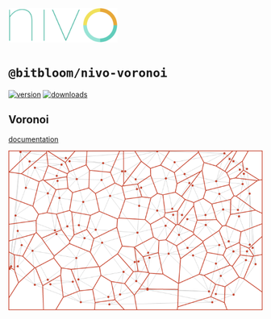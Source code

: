 <a href="https://nivo.rocks"><img alt="nivo" src="https://raw.githubusercontent.com/plouc/nivo/master/nivo.png" width="216" height="68"/></a>

# `@bitbloom/nivo-voronoi`

[![version](https://img.shields.io/npm/v/@bitbloom/nivo-voronoi?style=for-the-badge)](https://www.npmjs.com/package/@bitbloom/nivo-voronoi)
[![downloads](https://img.shields.io/npm/dm/@bitbloom/nivo-voronoi?style=for-the-badge)](https://www.npmjs.com/package/@bitbloom/nivo-voronoi)

## Voronoi

[documentation](http://nivo.rocks/voronoi)

![Voronoi](https://raw.githubusercontent.com/plouc/nivo/master/website/src/assets/captures/voronoi.png)
